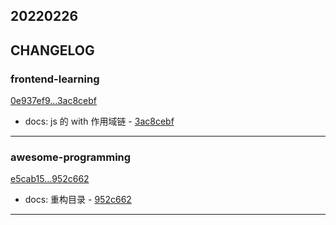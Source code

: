 ## 20220226

## CHANGELOG

### frontend-learning

[0e937ef9...3ac8cebf](https://github.com/zhbhun/frontend-learning/compare/0e937ef9...3ac8cebf)

* docs: js 的 with 作用域链 - [3ac8cebf](https://github.com/zhbhun/frontend-learning/commit/3ac8cebf0a4c3bc3332c9495a12e51d2325801fb)

---

### awesome-programming

[e5cab15...952c662](https://github.com/zhbhun/awesome-programming/compare/e5cab15...952c662)

* docs: 重构目录 - [952c662](https://github.com/zhbhun/awesome-programming/commit/952c662e3dadececf8a303d4357f880a5df6b388)

---

